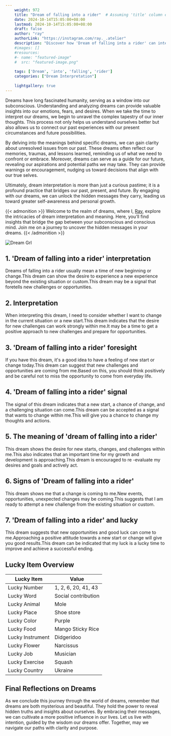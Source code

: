 ```yaml
---
    weight: 972
    title: "Dream of falling into a rider"  # Assuming 'title' column exists
    date: 2024-10-14T15:05:00+08:00
    lastmod: 2024-10-14T15:05:00+08:00
    draft: false
    author: "ray"
    authorLink: "https://instagram.com/ray._.atelier"
    description: "Discover how 'Dream of falling into a rider' can interpret your future and uncover its significant meanings in your life."
    #images: []
    #resources:
    #- name: "featured-image"
    #  src: "featured-image.png"
    
    tags: ['Dream', 'into', 'falling', 'rider']
    categories: ["Dream Interpretation"]
    
    lightgallery: true
---
```

    
Dreams have long fascinated humanity, serving as a window into our subconscious. Understanding and analyzing dreams can provide valuable insights into our emotions, fears, and desires. When we take the time to interpret our dreams, we begin to unravel the complex tapestry of our inner thoughts. This process not only helps us understand ourselves better but also allows us to connect our past experiences with our present circumstances and future possibilities.

By delving into the meanings behind specific dreams, we can gain clarity about unresolved issues from our past. These dreams often reflect our memories, traumas, and lessons learned, reminding us of what we need to confront or embrace. Moreover, dreams can serve as a guide for our future, revealing our aspirations and potential paths we may take. They can provide warnings or encouragement, nudging us toward decisions that align with our true selves.

Ultimately, dream interpretation is more than just a curious pastime; it is a profound practice that bridges our past, present, and future. By engaging with our dreams, we can unlock the hidden messages they carry, leading us toward greater self-awareness and personal growth.

{{< admonition >}}
Welcome to the realm of dreams, where I, [Ray](https://instagram.com/ray._.atelier), explore the intricacies of dream interpretation and meaning. Here, you’ll find insights that bridge the gap between your subconscious and conscious mind. Join me on a journey to uncover the hidden messages in your dreams.
{{< /admonition >}}

![Dream Grl](https://cdn.pixabay.com/photo/2017/11/02/03/35/gothic-2910057_1280.jpg "Dream Grl")

## 1. 'Dream of falling into a rider' interpretation
Dreams of falling into a rider usually mean a time of new beginning or change.This dream can show the desire to experience a new experience beyond the existing situation or custom.This dream may be a signal that foretells new challenges or opportunities.

## 2. Interpretation
When interpreting this dream, I need to consider whether I want to change in the current situation or a new start.This dream indicates that the desire for new challenges can work strongly within me.It may be a time to get a positive approach to new challenges and prepare for opportunities.

## 3. 'Dream of falling into a rider' foresight
If you have this dream, it's a good idea to have a feeling of new start or change today.This dream can suggest that new challenges and opportunities are coming from me.Based on this, you should think positively and be careful not to miss the opportunity to come from everyday life.

## 4. 'Dream of falling into a rider' signal
The signal of this dream indicates that a new start, a chance of change, and a challenging situation can come.This dream can be accepted as a signal that wants to change within me.This will give you a chance to change my thoughts and actions.

## 5. The meaning of 'dream of falling into a rider'
This dream shows the desire for new starts, changes, and challenges within me.This also indicates that an important time for my growth and development is approaching.This dream is encouraged to re -evaluate my desires and goals and actively act.

## 6. Signs of 'Dream of falling into a rider'
This dream shows me that a change is coming to me.New events, opportunities, unexpected changes may be coming.This suggests that I am ready to attempt a new challenge from the existing situation or custom.

## 7. 'Dream of falling into a rider' and lucky
This dream suggests that new opportunities and good luck can come to me.Approaching a positive attitude towards a new start or change will give you good results.This dream can be indicated that my luck is a lucky time to improve and achieve a successful ending.

## Lucky Item Overview
| Lucky Item          | Value              |
|---------------|--------------------|
| Lucky Number        | 1, 2, 6, 20, 41, 43  |
| Lucky Word          | Social contribution |
| Lucky Animal        | Mole |
| Lucky Place         | Shoe store     |
| Lucky Color         | Purple     |
| Lucky Food          | Mango Sticky Rice      |
| Lucky Instrument    | Didgeridoo |
| Lucky Flower        | Narcissus    |
| Lucky Job           | Musician       |
| Lucky Exercise      | Squash  |
| Lucky Country       | Ukraine    |


##  Final Reflections on Dreams

As we conclude this journey through the world of dreams, remember that dreams are both mysterious and beautiful. They hold the power to reveal hidden truths and insights about ourselves. By embracing their messages, we can cultivate a more positive influence in our lives. Let us live with intention, guided by the wisdom our dreams offer. Together, may we navigate our paths with clarity and purpose.
